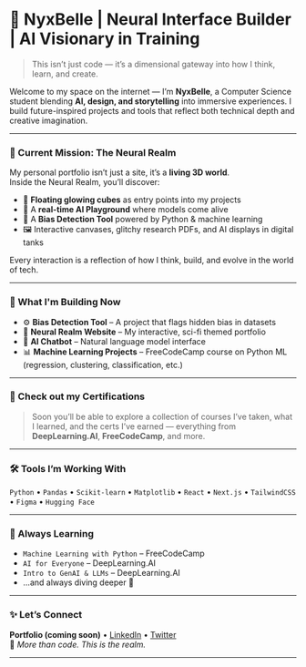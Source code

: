 # 👾 NyxBelle | Neural Interface Builder | AI Visionary in Training

> This isn’t just code — it’s a dimensional gateway into how I think, learn, and create.

Welcome to my space on the internet — I’m **NyxBelle**, a Computer Science student blending **AI, design, and storytelling** into immersive experiences. I build future-inspired projects and tools that reflect both technical depth and creative imagination.

---

### 🌌 Current Mission: The Neural Realm

My personal portfolio isn’t just a site, it’s a **living 3D world**.  
Inside the Neural Realm, you’ll discover:

- 🔲 **Floating glowing cubes** as entry points into my projects
- 🧪 A **real-time AI Playground** where models come alive
- 🧠 A **Bias Detection Tool** powered by Python & machine learning
- 🖼️ Interactive canvases, glitchy research PDFs, and AI displays in digital tanks

Every interaction is a reflection of how I think, build, and evolve in the world of tech.

---

### 🧠 What I'm Building Now

- ⚙️ **Bias Detection Tool** – A project that flags hidden bias in datasets
- 🧬 **Neural Realm Website** – My interactive, sci-fi themed portfolio
- 💬 **AI Chatbot** – Natural language model interface
- 📊 **Machine Learning Projects** – FreeCodeCamp course on Python ML (regression, clustering, classification, etc.)

---

### 📜 Check out my Certifications

> Soon you’ll be able to explore a collection of courses I’ve taken, what I learned, and the certs I’ve earned — everything from **DeepLearning.AI**, **FreeCodeCamp**, and more.

---

### 🛠️ Tools I’m Working With

`Python` • `Pandas` • `Scikit-learn` • `Matplotlib` • `React` • `Next.js` • `TailwindCSS` • `Figma` • `Hugging Face`

---

### 🌱 Always Learning

- `Machine Learning with Python` – FreeCodeCamp  
- `AI for Everyone` – DeepLearning.AI  
- `Intro to GenAI & LLMs` – DeepLearning.AI  
- …and always diving deeper 👀

---

### ✨ Let’s Connect  
**Portfolio (coming soon)** • [LinkedIn](#) • [Twitter](#)  
🧠 _More than code. This is the realm._

---
